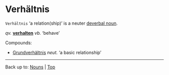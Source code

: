 # Verhältnis

`Verhältnis` ‘a relation(ship)’ is a neuter [deverbal noun](../../deverbalNouns.md).

*qv.* **[verhalten](../../../verbs/v/ve/verhalten.md)** *vb.* ‘behave’

Compounds:
- [Grundverhältnis](../../g/gr/Grundverhaeltnis.md) *neut.* ‘a basic relationship’

----

Back up to: [Nouns](../../index.md) | [Top](../../../index.md)
